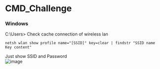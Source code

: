 # CMD_Challenge

### Windows
C:\Users>
Check cache connection of wireless lan 
```
netsh wlan show profile name="[SSID]" key=clear | findstr "SSID name Key content"
```
Just show SSID and Password <br>
![image](https://github.com/NicasioTn/CMD_Challenge/assets/55986701/4bd7dd66-f83d-4c62-874a-4c518982f974)

